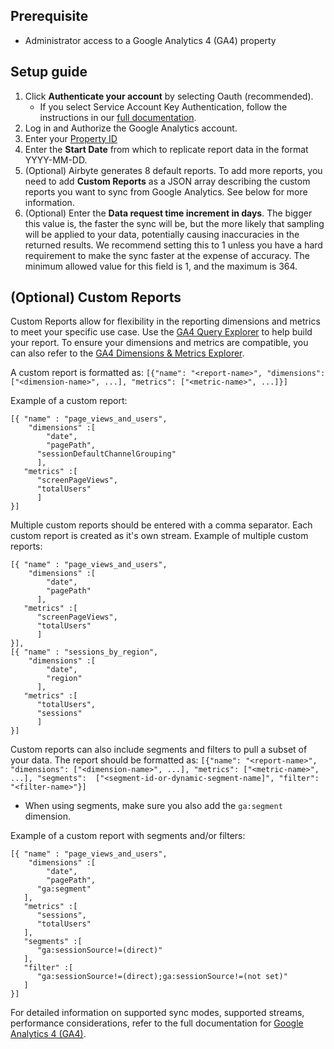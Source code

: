## Prerequisite

* Administrator access to a Google Analytics 4 (GA4) property

## Setup guide

1. Click **Authenticate your account** by selecting Oauth (recommended).
   * If you select Service Account Key Authentication, follow the instructions in our [full documentation](https://docs.airbyte.com/integrations/sources/google-analytics-v4).
2. Log in and Authorize the Google Analytics account.
3. Enter your [Property ID](https://developers.google.com/analytics/devguides/reporting/data/v1/property-id#what_is_my_property_id)
4. Enter the **Start Date** from which to replicate report data in the format YYYY-MM-DD.
5. (Optional) Airbyte generates 8 default reports. To add more reports, you need to add **Custom Reports** as a JSON array describing the custom reports you want to sync from Google Analytics. See below for more information.
6. (Optional) Enter the **Data request time increment in days**. The bigger this value is, the faster the sync will be, but the more likely that sampling will be applied to your data, potentially causing inaccuracies in the returned results. We recommend setting this to 1 unless you have a hard requirement to make the sync faster at the expense of accuracy. The minimum allowed value for this field is 1, and the maximum is 364.

## (Optional) Custom Reports
Custom Reports allow for flexibility in the reporting dimensions and metrics to meet your specific use case. Use the [GA4 Query Explorer](https://ga-dev-tools.google/ga4/query-explorer/) to help build your report. To ensure your dimensions and metrics are compatible, you can also refer to the [GA4 Dimensions & Metrics Explorer](https://ga-dev-tools.google/ga4/dimensions-metrics-explorer/).

A custom report is formatted as: `[{"name": "<report-name>", "dimensions": ["<dimension-name>", ...], "metrics": ["<metric-name>", ...]}]`

Example of a custom report:
```
[{ "name" : "page_views_and_users",    
	"dimensions" :[ 
		"date",
		"pagePath",      
      "sessionDefaultChannelGrouping"
      ],
   "metrics" :[
      "screenPageViews",
      "totalUsers"
      ]
}]
```
Multiple custom reports should be entered with a comma separator. Each custom report is created as it's own stream. 
Example of multiple custom reports:
```
[{ "name" : "page_views_and_users",    
	"dimensions" :[ 
		"date",
		"pagePath"
      ],
   "metrics" :[
      "screenPageViews",
      "totalUsers"
      ]
}],
[{ "name" : "sessions_by_region",    
	"dimensions" :[ 
		"date",
		"region"
      ],
   "metrics" :[
      "totalUsers",
      "sessions"
      ]
}]
```

Custom reports can also include segments and filters to pull a subset of your data. The report should be formatted as: `[{"name": "<report-name>", "dimensions": ["<dimension-name>", ...], "metrics": ["<metric-name>", ...], "segments":  ["<segment-id-or-dynamic-segment-name]", "filter": "<filter-name>"}]`

* When using segments, make sure you also add the `ga:segment` dimension.

Example of a custom report with segments and/or filters:
```
[{ "name" : "page_views_and_users",    
	"dimensions" :[ 
		"date",
		"pagePath",      
      "ga:segment"
   ],
   "metrics" :[
      "sessions",
      "totalUsers"
   ],
   "segments" :[
      "ga:sessionSource!=(direct)"
   ],
   "filter" :[
      "ga:sessionSource!=(direct);ga:sessionSource!=(not set)"
   ]
}]
```

For detailed information on supported sync modes, supported streams, performance considerations, refer to the full documentation for [Google Analytics 4 (GA4)](https://docs.airbyte.com/integrations/sources/google-analytics-v4).
